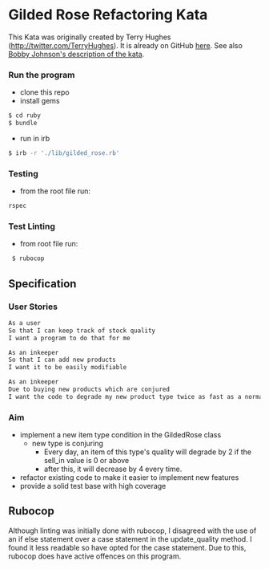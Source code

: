 # Gilded Rose Refactoring Kata

This Kata was originally created by Terry Hughes (http://twitter.com/TerryHughes). It is already on GitHub [here](https://github.com/NotMyself/GildedRose). See also [Bobby Johnson's description of the kata](http://iamnotmyself.com/2011/02/13/refactor-this-the-gilded-rose-kata/).



### Run the program
- clone this repo
- install gems
```bash
$ cd ruby
$ bundle
```
- run in irb
```bash
$ irb -r './lib/gilded_rose.rb'
```

### Testing
- from the root file run:
```bash
rspec
```
### Test Linting
- from root file run:
```bash
 $ rubocop
 ```

## Specification

### User Stories

```bash
As a user
So that I can keep track of stock quality
I want a program to do that for me
```

```bash
As an inkeeper
So that I can add new products
I want it to be easily modifiable
```

```bash
As an inkeeper
Due to buying new products which are conjured
I want the code to degrade my new product type twice as fast as a normal item
```


### Aim

- implement a new item type condition in the GildedRose class
  - new type is conjuring
    - Every day, an item of this type's quality will degrade by 2 if the sell_in value is 0 or above
    - after this, it will decrease by 4 every time. 
- refactor existing code to make it easier to implement new features
- provide a solid test base with high coverage

## Rubocop
Although linting was initially done with rubocop, I disagreed with the use of an if else statement over a case statement in the update_quality method. I found it less readable so have opted for the case statement. Due to this, rubocop does have active offences on this program. 
